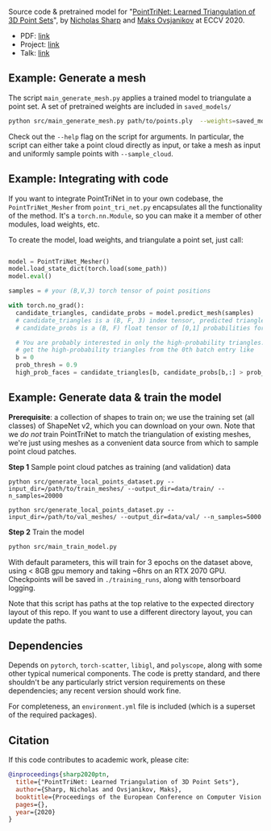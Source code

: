 Source code & pretrained model for "[PointTriNet: Learned Triangulation of 3D Point Sets](https://nmwsharp.com/research/learned-triangulation/)", by [Nicholas Sharp](https://nmwsharp.com/) and [Maks Ovsjanikov](http://www.lix.polytechnique.fr/~maks/) at ECCV 2020.

- PDF: [link](https://nmwsharp.com/media/papers/learned-triangulation/learned_triangulation.pdf)
- Project: [link](https://nmwsharp.com/research/learned-triangulation/)
- Talk: [link](https://www.youtube.com/watch?v=PoNT0u_wz4Y)

## Example: Generate a mesh


The script `main_generate_mesh.py` applies a trained model to triangulate a point set. A set of pretrained weights are included in `saved_models/`

```sh
python src/main_generate_mesh.py path/to/points.ply  --weights=saved_model/
```

Check out the `--help` flag on the script for arguments. In particular, the script can either take a point cloud directly as input, or take a mesh as input and uniformly sample points with `--sample_cloud`.


## Example: Integrating with code

If you want to integrate PointTriNet in to your own codebase, the `PointTriNet_Mesher` from `point_tri_net.py` encapsulates all the functionality of the method. It's a `torch.nn.Module`, so you can make it a member of other modules, load weights, etc.

To create the model, load weights, and triangulate a point set, just call:

```python

model = PointTriNet_Mesher()
model.load_state_dict(torch.load(some_path))
model.eval()

samples = # your (B,V,3) torch tensor of point positions

with torch.no_grad():
  candidate_triangles, candidate_probs = model.predict_mesh(samples)
  # candidate_triangles is a (B, F, 3) index tensor, predicted triangles
  # candidate_probs is a (B, F) float tensor of [0,1] probabilities for each triangle

  # You are probably interested in only the high-probability triangles. For example,
  # get the high-probability triangles from the 0th batch entry like
  b = 0
  prob_thresh = 0.9
  high_prob_faces = candidate_triangles[b, candidate_probs[b,:] > prob_thresh, :]


```

## Example: Generate data & train the model

**Prerequisite**: a collection of shapes to train on; we use the training set (all classes) of ShapeNet v2, which you can download on your own. Note that we _do not_ train PointTriNet to match the triangulation of existing meshes, we're just using meshes as a convenient data source from which to sample point cloud patches.

**Step 1** Sample point cloud patches as training (and validation) data

```shell
python src/generate_local_points_dataset.py --input_dir=/path/to/train_meshes/ --output_dir=data/train/ --n_samples=20000

python src/generate_local_points_dataset.py --input_dir=/path/to/val_meshes/ --output_dir=data/val/ --n_samples=5000
```

**Step 2** Train the model

```sh
python src/main_train_model.py
```

With default parameters, this will train for 3 epochs on the dataset above, using < 8GB gpu memory and taking ~6hrs on an RTX 2070 GPU. Checkpoints will be saved in `./training_runs`, along with tensorboard logging.

Note that this script has paths at the top relative to the expected directory layout of this repo. If you want to use a different directory layout, you can update the paths.

## Dependencies

Depends on `pytorch`, `torch-scatter`, `libigl`, and `polyscope`, along with some other typical numerical components. The code is pretty standard, and there shouldn't be any particularly strict version requirements on these dependencies; any recent version should work fine.

For completeness, an `environment.yml` file is included (which is a superset of the required packages).

## Citation

If this code contributes to academic work, please cite:

```bib
@inproceedings{sharp2020ptn,
  title={"PointTriNet: Learned Triangulation of 3D Point Sets"},
  author={Sharp, Nicholas and Ovsjanikov, Maks},
  booktitle={Proceedings of the European Conference on Computer Vision (ECCV)},
  pages={},
  year={2020}
}
```

